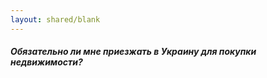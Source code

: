 ```yaml
---
layout: shared/blank
---
```


##### Обязательно ли мне приезжать в Украину для покупки недвижимости?
